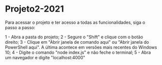 # Projeto2-2021

Para acessar o projeto e ter acesso a todas as funcionalidades, siga o passo a passo:

1 - Abra a pasta do projeto;
2 - Segure o "Shift" e clique com o botão direito;
3 - Clique em "Abrir janela de comando aqui" ou "Abrir janela do PowerShell aqui". A última acontece em versões mais recentes do Windows 10;
4 - Digite o comando "node index.js" e não feche o terminal;
5 - Abra um navegador e digite "localhost:4000"

